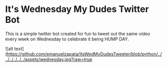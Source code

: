 # It's Wednesday My Dudes Twitter Bot
This is a simple twitter bot created for fun to tweet out the same video every week on Wednesday to celebrate it being HUMP DAY. 

![alt text](https://github.com/emanuelzapata/ItsWedMyDudesTweeter/blob/python/../../../../../../assets/wednesday.jpg?raw=true